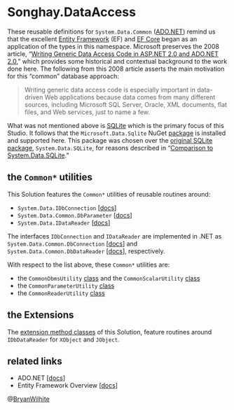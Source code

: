# Songhay.DataAccess

These reusable definitions for `System.Data.Common` ([ADO.NET](https://en.wikipedia.org/wiki/ADO.NET)) remind us that the excellent [Entity Framework](https://github.com/aspnet/EntityFramework6) (EF) and [EF Core](https://github.com/aspnet/EntityFrameworkCore) began as an application of the types in this namespace. Microsoft preserves the 2008 article, “[Writing Generic Data Access Code in ASP.NET 2.0 and ADO.NET 2.0](https://learn.microsoft.com/en-us/previous-versions/dotnet/articles/ms971499(v=msdn.10)),” which provides some historical and contextual background to the work done here. The following from this 2008 article asserts the main motivation for this “common” database approach:

>Writing generic data access code is especially important in data-driven Web applications because data comes from many different sources, including Microsoft SQL Server, Oracle, XML documents, flat files, and Web services, just to name a few.

What was not mentioned above is [SQLite](https://www.sqlite.org/) which is the primary focus of this Studio. It follows that the `Microsoft.Data.Sqlite` NuGet [package](https://www.nuget.org/packages/Microsoft.Data.Sqlite) is installed and supported here. This package was chosen over the [original SQLite package](https://www.nuget.org/packages/System.Data.SQLite), `System.Data.SQLite`, for reasons described in “[Comparison to System.Data.SQLite](https://learn.microsoft.com/en-us/dotnet/standard/data/sqlite/compare).”

## the `Common*` utilities

This Solution features the `Common*` utilities of reusable routines around:

- `System.Data.IDbConnection` [[docs](https://docs.microsoft.com/en-us/dotnet/api/system.data.IDbConnection?view=netcore-2.0)]
- `System.Data.Common.DbParameter` [[docs](https://docs.microsoft.com/en-us/dotnet/api/system.data.common.dbparameter?view=netcore-2.0)]
- `System.Data.IDataReader` [[docs](https://docs.microsoft.com/en-us/dotnet/api/system.data.IDataReader?view=netcore-2.0)]

The interfaces `IDbConnection` and `IDataReader` are implemented in .NET as `System.Data.Common.DbConnection` [[docs](https://docs.microsoft.com/en-us/dotnet/api/system.data.common.dbconnection?view=netcore-2.0)] and `System.Data.Common.DbDataReader` [[docs](https://docs.microsoft.com/en-us/dotnet/api/system.data.common.dbdatareader?view=netcore-2.0)], respectively.

With respect to the list above, these `Common*` utilities are:

- the `CommonDbmsUtility` [class](https://github.com/BryanWilhite/Songhay.DataAccess/blob/master/Songhay.DataAccess/CommonDbmsUtility.cs) and the `CommonScalarUtility` [class](https://github.com/BryanWilhite/Songhay.DataAccess/blob/master/Songhay.DataAccess/CommonScalarUtility.cs)
- the `CommonParameterUtility` [class](https://github.com/BryanWilhite/Songhay.DataAccess/blob/master/Songhay.DataAccess/CommonParameterUtility.cs)
- the `CommonReaderUtility` [class](https://github.com/BryanWilhite/Songhay.DataAccess/blob/master/Songhay.DataAccess/CommonReaderUtility.cs)

## the Extensions

The [extension method classes](https://github.com/BryanWilhite/Songhay.DataAccess/tree/master/Songhay.DataAccess/Extensions) of this Solution, feature routines around `IDbDataReader` for `XObject` and `JObject`.

## related links

- ADO.NET [[docs](https://docs.microsoft.com/en-us/dotnet/framework/data/adonet/)]
- Entity Framework Overview [[docs](https://docs.microsoft.com/en-us/dotnet/framework/data/adonet/ef/overview)]

@[BryanWilhite](https://twitter.com/bryanwilhite)
